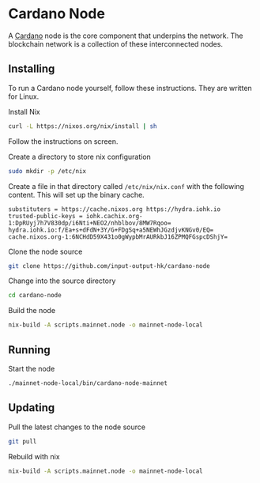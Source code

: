# Cardano Node

A [Cardano](./cardano.md) node is the core component that underpins the network. The blockchain network is a collection of these interconnected nodes.

## Installing 
To run a Cardano node yourself, follow these instructions. They are written for Linux.

Install Nix

```bash
curl -L https://nixos.org/nix/install | sh
```

Follow the instructions on screen.

Create a directory to store nix configuration

```bash
sudo mkdir -p /etc/nix
```

Create a file in that directory called `/etc/nix/nix.conf` with the following content. This will set up the binary cache.

```
substituters = https://cache.nixos.org https://hydra.iohk.io
trusted-public-keys = iohk.cachix.org-1:DpRUyj7h7V830dp/i6Nti+NEO2/nhblbov/8MW7Rqoo= hydra.iohk.io:f/Ea+s+dFdN+3Y/G+FDgSq+a5NEWhJGzdjvKNGv0/EQ= cache.nixos.org-1:6NCHdD59X431o0gWypbMrAURkbJ16ZPMQFGspcDShjY=
```

Clone the node source

```bash
git clone https://github.com/input-output-hk/cardano-node
```

Change into the source directory

```bash
cd cardano-node
```

Build the node

```bash
nix-build -A scripts.mainnet.node -o mainnet-node-local
```

## Running
Start the node

```bash
./mainnet-node-local/bin/cardano-node-mainnet
```

## Updating
Pull the latest changes to the node source

```bash
git pull
```

Rebuild with nix

```bash
nix-build -A scripts.mainnet.node -o mainnet-node-local
```
